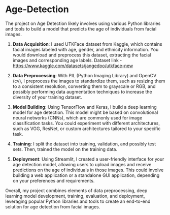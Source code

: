 # Age-Detection
The project on Age Detection likely involves using various Python libraries and tools to build a model that predicts the age of individuals from facial images.

1. **Data Acquisition**: I used UTKFace dataset from Kaggle, which contains facial images labeled with age, gender, and ethnicity information. You would download and preprocess this dataset, extracting the facial images and corresponding age labels. Dataset link - https://www.kaggle.com/datasets/jangedoo/utkface-new

2. **Data Preprocessing**: With PIL (Python Imaging Library) and OpenCV (cv), I preprocess the images to standardize them, such as resizing them to a consistent resolution, converting them to grayscale or RGB, and possibly performing data augmentation techniques to increase the diversity of your training dataset.

3. **Model Building**: Using TensorFlow and Keras, I build a deep learning model for age detection. This model might be based on convolutional neural networks (CNNs), which are commonly used for image classification tasks. You could experiment with different architectures, such as VGG, ResNet, or custom architectures tailored to your specific task.

4. **Training**: I split the dataset into training, validation, and possibly test sets. Then, trained the model on the training data.

5. **Deployment**: Using Streamlit, I created a user-friendly interface for your age detection model, allowing users to upload images and receive predictions on the age of individuals in those images. This could involve building a web application or a standalone GUI application, depending on your preferences and requirements.

Overall, my project combines elements of data preprocessing, deep learning model development, training, evaluation, and deployment, leveraging popular Python libraries and tools to create an end-to-end solution for age detection from facial images.
